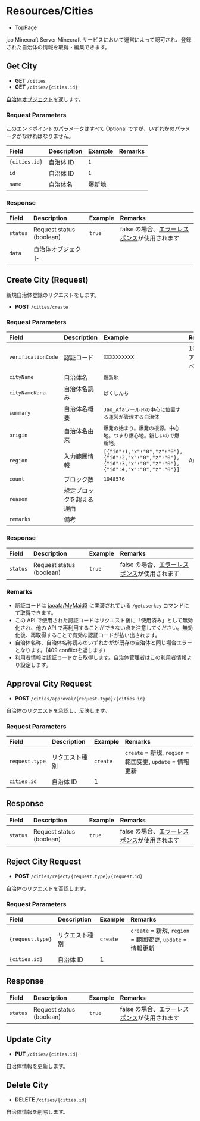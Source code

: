 # Resources/Cities

- [TopPage](/api-docs/)

jao Minecraft Server Minecraft サービスにおいて運営によって認可され、登録された自治体の情報を取得・編集できます。

## Get City

- **GET** `/cities`
- **GET** `/cities/{cities.id}`

[自治体オブジェクト](/api-docs/object/city)を返します。

### Request Parameters

このエンドポイントのパラメータはすべて Optional ですが、いずれかのパラメータがなければなりません。

| Field         | Description | Example | Remarks |
| :------------ | :---------- | :------ | :------ |
| `{cities.id}` | 自治体 ID   | `1`     |         |
| `id`          | 自治体 ID   | `1`     |         |
| `name`        | 自治体名    | 爆新地  |         |

### Response

| Field    | Description                                 | Example | Remarks                                                                         |
| :------- | :------------------------------------------ | :------ | :------------------------------------------------------------------------------ |
| `status` | Request status (boolean)                    | `true`  | false の場合、[エラーレスポンス](/api-docs/topics/error-response)が使用されます |
| `data`   | [自治体オブジェクト](/api-docs/object/city) |         |                                                                                 |

## Create City (Request)

新規自治体登録のリクエストをします。

- **POST** `/cities/create`

### Request Parameters

| Field              | Description              | Example                                                                                                 | Remarks               |
| :----------------- | :----------------------- | :------------------------------------------------------------------------------------------------------ | :-------------------- |
| `verificationCode` | 認証コード               | `XXXXXXXXXX`                                                                                            | 10 桁、アルファベット |
| `cityName`         | 自治体名                 | `爆新地`                                                                                                |                       |
| `cityNameKana`     | 自治体名読み             | `ばくしんち`                                                                                            |
| `summary`          | 自治体名概要             | `Jao_Afaワールドの中心に位置する運営が管理する自治体`                                                   |                       |
| `origin`           | 自治体名由来             | `爆発の始まり。爆発の根源。中心地。つまり爆心地。新しいので爆新地。`                                    |                       |
| `region`           | 入力範囲情報             | `[{"id":1,"x":"0","z":"0"},{"id":2,"x":"0","z":"0"},{"id":3,"x":"0","z":"0"},{"id":4,"x":"0","z":"0"}]` | Array                 |
| `count`            | ブロック数               | `1048576`                                                                                               |                       |
| `reason`           | 規定ブロックを超える理由 |                                                                                                         |
| `remarks`          | 備考                     |                                                                                                         |

### Response

| Field    | Description              | Example | Remarks                                                                         |
| :------- | :----------------------- | :------ | :------------------------------------------------------------------------------ |
| `status` | Request status (boolean) | `true`  | false の場合、[エラーレスポンス](/api-docs/topics/error-response)が使用されます |

### Remarks

- 認証コードは [jaoafa/MyMaid3](https://github.com/jaoafa/MyMaid3) に実装されている `/getuserkey` コマンドにて取得できます。
- この API で使用された認証コードはリクエスト後に「使用済み」として無効化され、他の API で再利用することができない点を注意してください。無効化後、再取得することで有効な認証コードが払い出されます。
- 自治体名称、自治体名称読みのいずれかがが既存の自治体と同じ場合エラーとなります。(409 conflictを返します)
- 利用者情報は認証コードから取得します。自治体管理者はこの利用者情報より設定します。

## Approval City Request

- **POST** `/cities/approval/{request.type}/{cities.id}`

自治体のリクエストを承認し、反映します。

### Request Parameters

| Field          | Description    | Example  | Remarks                                                   |
| :------------- | :------------- | :------- | :-------------------------------------------------------- |
| `request.type` | リクエスト種別 | `create` | `create` = 新規, `region` = 範囲変更, `update` = 情報更新 |
| `cities.id`    | 自治体 ID      | 1        |                                                           |

## Response

| Field    | Description              | Example | Remarks                                                                         |
| :------- | :----------------------- | :------ | :------------------------------------------------------------------------------ |
| `status` | Request status (boolean) | `true`  | false の場合、[エラーレスポンス](/api-docs/topics/error-response)が使用されます |

## Reject City Request

- **POST** `/cities/reject/{request.type}/{request.id}`

自治体のリクエストを否認します。

### Request Parameters

| Field            | Description    | Example  | Remarks                                                   |
| :--------------- | :------------- | :------- | :-------------------------------------------------------- |
| `{request.type}` | リクエスト種別 | `create` | `create` = 新規, `region` = 範囲変更, `update` = 情報更新 |
| `{cities.id}`    | 自治体 ID      | 1        |                                                           |

## Response

| Field    | Description              | Example | Remarks                                                                         |
| :------- | :----------------------- | :------ | :------------------------------------------------------------------------------ |
| `status` | Request status (boolean) | `true`  | false の場合、[エラーレスポンス](/api-docs/topics/error-response)が使用されます |

## Update City

- **PUT** `/cities/{cities.id}`

自治体情報を更新します。

## Delete City

- **DELETE** `/cities/{cities.id}`

自治体情報を削除します。
